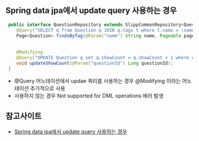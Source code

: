 ## Spring data jpa에서 update query 사용하는 경우
~~~ java
 public interface QuestionRepository extends SlippCommonRepository<Question, Long>{
 	@Query("SELECT q from Question q JOIN q.tags t where t.name = :name")
 	Page<Question> findsByTag(@Param("name") String name, Pageable pageable);
 
 
 	@Modifying
 	@Query("UPDATE Question q set q.showCount = q.showCount + 1 where q.questionId = :questionId")
 	void updateShowCount(@Param("questionId") Long questionId);
 }
~~~
- @Query 어노테이션에서 updae 쿼리를 사용하는 경우 @Modifying 이라는 어노테이션 추가적으로 사용
- 사용하지 않는 경우 Not supported for DML operations 에러 발생

## 참고사이트
  - [Spring data jpa에서 update query 사용하는 경우](https://www.slipp.net/questions/95)